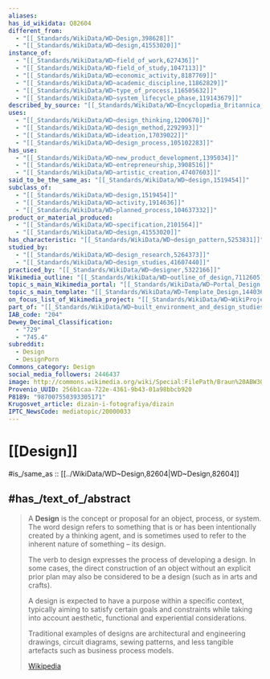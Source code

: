 ```yaml
---
aliases: 
has_id_wikidata: Q82604
different_from:
  - "[[_Standards/WikiData/WD~Design,398628]]"
  - "[[_Standards/WikiData/WD~design,41553020]]"
instance_of:
  - "[[_Standards/WikiData/WD~field_of_work,627436]]"
  - "[[_Standards/WikiData/WD~field_of_study,1047113]]"
  - "[[_Standards/WikiData/WD~economic_activity,8187769]]"
  - "[[_Standards/WikiData/WD~academic_discipline,11862829]]"
  - "[[_Standards/WikiData/WD~type_of_process,116505632]]"
  - "[[_Standards/WikiData/WD~system_lifecycle_phase,119143679]]"
described_by_source: "[[_Standards/WikiData/WD~Encyclopædia_Britannica_11th_edition,867541]]"
uses:
  - "[[_Standards/WikiData/WD~design_thinking,1200670]]"
  - "[[_Standards/WikiData/WD~design_method,2292993]]"
  - "[[_Standards/WikiData/WD~ideation,17039022]]"
  - "[[_Standards/WikiData/WD~design_process,105102283]]"
has_use:
  - "[[_Standards/WikiData/WD~new_product_development,1395034]]"
  - "[[_Standards/WikiData/WD~entrepreneurship,3908516]]"
  - "[[_Standards/WikiData/WD~artistic_creation,47407603]]"
said_to_be_the_same_as: "[[_Standards/WikiData/WD~design,1519454]]"
subclass_of:
  - "[[_Standards/WikiData/WD~design,1519454]]"
  - "[[_Standards/WikiData/WD~activity,1914636]]"
  - "[[_Standards/WikiData/WD~planned_process,104637332]]"
product_or_material_produced:
  - "[[_Standards/WikiData/WD~specification,2101564]]"
  - "[[_Standards/WikiData/WD~design,41553020]]"
has_characteristic: "[[_Standards/WikiData/WD~design_pattern,5253831]]"
studied_by:
  - "[[_Standards/WikiData/WD~design_research,5264373]]"
  - "[[_Standards/WikiData/WD~design_studies,41607440]]"
practiced_by: "[[_Standards/WikiData/WD~designer,5322166]]"
Wikimedia_outline: "[[_Standards/WikiData/WD~outline_of_design,7112605]]"
topic_s_main_Wikimedia_portal: "[[_Standards/WikiData/WD~Portal_Design,11027249]]"
topic_s_main_template: "[[_Standards/WikiData/WD~Template_Design,14403664]]"
on_focus_list_of_Wikimedia_project: "[[_Standards/WikiData/WD~WikiProject_Craft,110249806]]"
part_of: "[[_Standards/WikiData/WD~built_environment_and_design_studies,113129241]]"
IAB_code: "204"
Dewey_Decimal_Classification:
  - "729"
  - "745.4"
subreddit:
  - Design
  - DesignPorn
Commons_category: Design
social_media_followers: 2446437
image: http://commons.wikimedia.org/wiki/Special:FilePath/Braun%20ABW30%20%28schwarz%29.jpg
Provenio_UUID: 256b1caa-722e-4361-9b43-01a98bbcb920
P8189: "987007550393305171"
Krugosvet_article: dizain-i-fotografiya/dizain
IPTC_NewsCode: mediatopic/20000033
---
```


# [[Design]] 

#is_/same_as :: [[../WikiData/WD~Design,82604|WD~Design,82604]] 

## #has_/text_of_/abstract 

> A **Design** is the concept or proposal for an object, process, or system. 
> The word design refers to something that is or has been intentionally created by a thinking agent, 
> and is sometimes used to refer to the inherent nature of something – its design. 
> 
> The verb to design expresses the process of developing a design. 
> In some cases, the direct construction of an object without an explicit prior plan 
> may also be considered to be a design (such as in arts and crafts). 
> 
> A design is expected to have a purpose within a specific context, 
> typically aiming to satisfy certain goals and constraints 
> while taking into account aesthetic, functional and experiential considerations. 
> 
> Traditional examples of designs are architectural and engineering drawings, 
> circuit diagrams, sewing patterns, and less tangible artefacts such as business process models.
>
> [Wikipedia](https://en.wikipedia.org/wiki/Design) 

